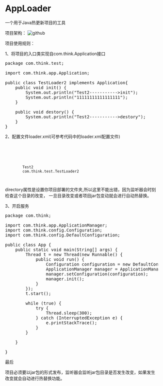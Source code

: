# AppLoader
一个用于Java热更新项目的工具

项目架构：
![github](https://github.com/veione/AppLoader/blob/master/structure.png "structure")  

项目使用规则：

1、将项目的入口类实现自com.think.Application接口
<pre>
package com.think.test;

import com.think.app.Application;

public class TestLoader2 implements Application{
    public void init() {
        System.out.println("Test2----------->init");
        System.out.println("11111111111111111");
    }

    public void destory() {
        System.out.println("Test2----------->destory");
    }
}
</pre>


2、配置文件loader.xml(可参考代码中的loader.xml配置文件)
<code>
<?xml version="1.0" encoding="UTF-8"?>
<apps directory="apps/">
    <app>
        <name>Test2</name>
        <cls>com.think.test.TestLoader2</cls>
    </app>
</apps>
</code>

directory属性是设置你项目部署的文件夹,所以这里不能出错，因为监听器会时刻检查这个目录的改变，
一旦目录改变或者项目jar包变动就会进行自动热替换。


3、开启服务
<pre>
package com.think;

import com.think.app.ApplicationManager;
import com.think.config.Configuration;
import com.think.config.DefaultConfiguration;

public class App {
	public static void main(String[] args) {
		Thread t = new Thread(new Runnable() {
            public void run() {
            	Configuration configuration = new DefaultConfiguration("conf/loader.xml");
        		ApplicationManager manager = ApplicationManager.getInstance();
        		manager.setConfiguration(configuration);
        		manager.init();
            }
        });
        t.start();

        while (true) {
            try {
                Thread.sleep(300);
            } catch (InterruptedException e) {
                e.printStackTrace();
            }
        }
		
	}

}
</pre>

最后

项目必须要以jar包的形式发布，监听器会监听jar包目录是否发生改变，如果发生改变就会自动进行热替换功能。

